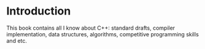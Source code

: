 # Introduction

This book contains all I know about C++: standard drafts, compiler
implementation, data structures, algorithms, competitive programming skills and
etc.
